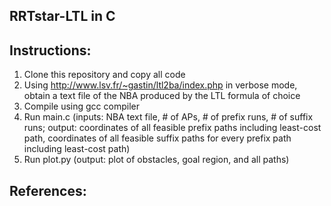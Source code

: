 ## RRTstar-LTL in C 

## Instructions: 
1. Clone this repository and copy all code
2. Using http://www.lsv.fr/~gastin/ltl2ba/index.php in verbose mode, obtain a text file of the NBA produced by the LTL formula of choice
2. Compile using gcc compiler
3. Run main.c (inputs: NBA text file, # of APs, # of prefix runs, # of suffix runs; output: coordinates of all feasible prefix paths including least-cost path, coordinates of all feasible suffix paths for every prefix path including least-cost path)
4. Run plot.py (output: plot of obstacles, goal region, and all paths)

## References: 

